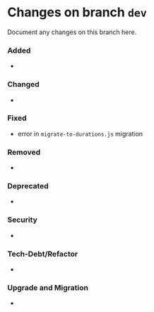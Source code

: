 # Changes on branch `dev`
Document any changes on this branch here.
### Added
- 

### Changed
- 

### Fixed
- error in `migrate-to-durations.js` migration

### Removed
- 

### Deprecated
- 

### Security
- 

### Tech-Debt/Refactor
- 

### Upgrade and Migration
- 
